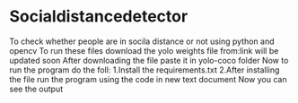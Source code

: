 # Socialdistancedetector
To check whether people are in socila distance or not using python and opencv
To run these files download the yolo weights file from:link will be updated soon
After downloading the file paste it in yolo-coco folder
Now to run the program do the foll:
1.Install the requirements.txt 
2.After installing the file run the program using the code in new text document
Now you can see the output
